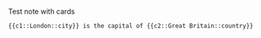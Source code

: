 Test note with cards

```card
{{c1::London::city}} is the capital of {{c2::Great Britain::country}}
```
